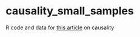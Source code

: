 # causality_small_samples

R code and data for [this article](https://fctry2.medium.com/small-studies-bayes-and-causation-797a94b26951) on causality
